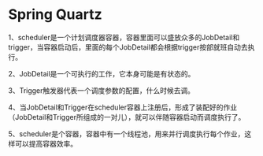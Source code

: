 # Spring  Quartz

1、scheduler是一个计划调度器容器，容器里面可以盛放众多的JobDetail和trigger，当容器启动后，里面的每个JobDetail都会根据trigger按部就班自动去执行。

2、JobDetail是一个可执行的工作，它本身可能是有状态的。

3、Trigger触发器代表一个调度参数的配置，什么时候去调。

4、当JobDetail和Trigger在scheduler容器上注册后，形成了装配好的作业（JobDetail和Trigger所组成的一对儿），就可以伴随容器启动而调度执行了。

5、scheduler是个容器，容器中有一个线程池，用来并行调度执行每个作业，这样可以提高容器效率。

